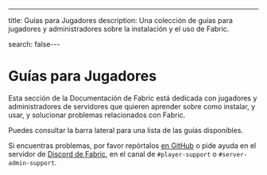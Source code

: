 ---
title: Guías para Jugadores
description: Una colección de guías para jugadores y administradores sobre la instalación y el uso de Fabric.

search: false---

# Guías para Jugadores

Esta sección de la Documentación de Fabric está dedicada con jugadores y administradores de servidores que quieren aprender sobre como instalar, y usar, y solucionar problemas relacionados con Fabric.

Puedes consultar la barra lateral para una lista de las guías disponibles.

Si encuentras problemas, por favor repórtalos [en GitHub](https://github.com/FabricMC/fabric-docs) o pide ayuda en el servidor de [Discord de Fabric](https://discord.gg/v6v4pMv), en el canal de `#player-support` o `#server-admin-support`.
